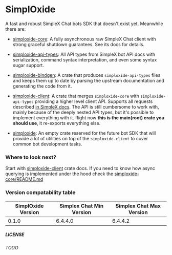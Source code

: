 # SimplOxide

A fast and robust SimpleX Chat bots SDK that doesn't exist yet. Meanwhile there are:

- [simploxide-core](./simploxide-core): A fully asynchronous raw SimpleX Chat client with strong
  graceful shutdown guarantees. See its docs for details.

- [simploxide-api-types](./simploxide-api-types): All API types from SimpleX bot API docs with
  serialization, command syntax interpretation, and even some syntax sugar
  support.

- [simploxide-bindgen](./simploxide-bindgen): A crate that produces
  `simploxide-api-types` files and keeps them up to date by parsing the
  upstream documentation and generating the code from it.

- [simploxide-client](./simploxide-client): A crate that merges
  `simploxide-core` with `simploxide-api-types` providing a higher level client
  API. Supports all requests described [in SimpleX docs](#link). The API is
  still cumbersome to work with, mainly because of the deeply nested API types,
  but it's possible to implement everything with it. Right now **this is the
  main(root) crate you should use**, it re-exports everything else.

- [simploxide](./simploxide): An empty crate reserved for the future bot SDK
  that will provide a lot of utilities on top of the `simploxide-client` to
  cover common bot development tasks.

### Where to look next?

Start with [simploxide-client](#ReferenceHere) crate docs. If you need to
know how async querying is implemented under the hood check the
[simploxide-core/README.md](./simploxide-core)


### Version compatability table

| SimplOxide Version | Simplex Chat Min Version | Simplex Chat Max Version |
| ------------------ | ------------------------ | ------------------------ |
| 0.1.0              | 6.4.4.0                  | 6.4.4.2                  |


##### LICENSE

_TODO_
